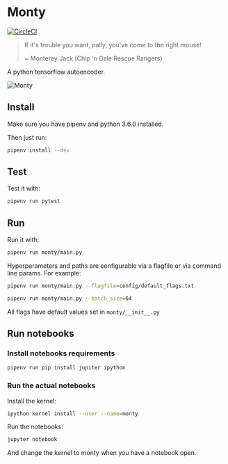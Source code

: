 # Monty

[![CircleCI](https://circleci.com/gh/DiscoverAI/monty.svg?style=svg)](https://circleci.com/gh/DiscoverAI/monty)

> If it's trouble you want, pally, you've come to the right mouse!
>
> ~ Monterey Jack (Chip 'n Dale Rescue Rangers)

A python tensorflow autoencoder.

![Monty](https://vignette.wikia.nocookie.net/disney/images/8/82/Chip-n-dale-rescue-rangers-volume-2-20061114045022993-000.jpg/revision/latest?cb=20111206182410&format=original)

## Install
Make sure you have pipenv and python 3.6.0 installed.

Then just run:
```bash
pipenv install --dev
```

## Test
Test it with:
```bash
pipenv run pytest
```

## Run
Run it with:
```bash
pipenv run monty/main.py
```
Hyperparameters and paths are configurable via a flagfile or via command
line params. For example:
```bash
pipenv run monty/main.py --flagfile=config/default_flags.txt
```
```bash
pipenv run monty/main.py --batch_size=64
```
All flags have default values set in `monty/__init__.py`

## Run notebooks
### Install notebooks requirements
```bash
pipenv run pip install jupiter ipython
```

### Run the actual notebooks
Install the kernel:
```bash
ipython kernel install --user --name=monty
```

Run the notebooks:
```bash
jupyter notebook
```
And change the kernel to monty when you have a notebook open.

